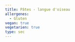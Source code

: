 ```yaml
---
title: Pâtes - langue d'oiseau
allergenes:
  - Gluten
vegan: true
vegetarien: true
type: sec
---
```


